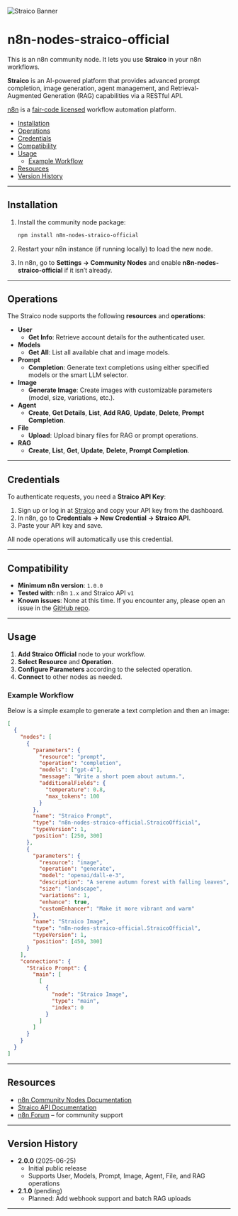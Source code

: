 ![Straico Banner](https://user-images.githubusercontent.com/10284570/173569848-c624317f-42b1-45a6-ab09-f0ea3c247648.png)

# n8n-nodes-straico-official

This is an n8n community node. It lets you use **Straico** in your n8n workflows.

**Straico** is an AI-powered platform that provides advanced prompt completion, image generation, agent management, and Retrieval-Augmented Generation (RAG) capabilities via a RESTful API.

[n8n](https://n8n.io/) is a [fair-code licensed](https://docs.n8n.io/reference/license/) workflow automation platform.

- [Installation](#installation)  
- [Operations](#operations)  
- [Credentials](#credentials)  
- [Compatibility](#compatibility)  
- [Usage](#usage)  
  - [Example Workflow](#example-workflow)  
- [Resources](#resources)  
- [Version History](#version-history)

---

## Installation

1. Install the community node package:

   ```bash
   npm install n8n-nodes-straico-official
   ```

2. Restart your n8n instance (if running locally) to load the new node.

3. In n8n, go to **Settings → Community Nodes** and enable **n8n-nodes-straico-official** if it isn’t already.

---

## Operations

The Straico node supports the following **resources** and **operations**:

- **User**
  - **Get Info**: Retrieve account details for the authenticated user.
- **Models**
  - **Get All**: List all available chat and image models.
- **Prompt**
  - **Completion**: Generate text completions using either specified models or the smart LLM selector.
- **Image**
  - **Generate Image**: Create images with customizable parameters (model, size, variations, etc.).
- **Agent**
  - **Create**, **Get Details**, **List**, **Add RAG**, **Update**, **Delete**, **Prompt Completion**.
- **File**
  - **Upload**: Upload binary files for RAG or prompt operations.
- **RAG**
  - **Create**, **List**, **Get**, **Update**, **Delete**, **Prompt Completion**.

---

## Credentials

To authenticate requests, you need a **Straico API Key**:

1. Sign up or log in at [Straico](https://straico.com/) and copy your API key from the dashboard.
2. In n8n, go to **Credentials → New Credential → Straico API**.
3. Paste your API key and save.

All node operations will automatically use this credential.

---

## Compatibility

- **Minimum n8n version**: `1.0.0`  
- **Tested with**: n8n `1.x` and Straico API `v1`  
- **Known issues**: None at this time. If you encounter any, please open an issue in the [GitHub repo](https://github.com/your-org/n8n-nodes-straico-official).

---

## Usage

1. **Add Straico Official** node to your workflow.
2. **Select Resource** and **Operation**.
3. **Configure Parameters** according to the selected operation.
4. **Connect** to other nodes as needed.

### Example Workflow

Below is a simple example to generate a text completion and then an image:

```json
[
  {
    "nodes": [
      {
        "parameters": {
          "resource": "prompt",
          "operation": "completion",
          "models": ["gpt-4"],
          "message": "Write a short poem about autumn.",
          "additionalFields": {
            "temperature": 0.8,
            "max_tokens": 100
          }
        },
        "name": "Straico Prompt",
        "type": "n8n-nodes-straico-official.StraicoOfficial",
        "typeVersion": 1,
        "position": [250, 300]
      },
      {
        "parameters": {
          "resource": "image",
          "operation": "generate",
          "model": "openai/dall-e-3",
          "description": "A serene autumn forest with falling leaves",
          "size": "landscape",
          "variations": 1,
          "enhance": true,
          "customEnhancer": "Make it more vibrant and warm"
        },
        "name": "Straico Image",
        "type": "n8n-nodes-straico-official.StraicoOfficial",
        "typeVersion": 1,
        "position": [450, 300]
      }
    ],
    "connections": {
      "Straico Prompt": {
        "main": [
          [
            {
              "node": "Straico Image",
              "type": "main",
              "index": 0
            }
          ]
        ]
      }
    }
  }
]
```

---

## Resources

- [n8n Community Nodes Documentation](https://docs.n8n.io/integrations/community-nodes/)  
- [Straico API Documentation](https://documenter.getpostman.com/view/5900072/2s9YyzddrR)  
- [n8n Forum](https://community.n8n.io/) – for community support  

---

## Version History

- **2.0.0** (2025-06-25)  
  - Initial public release  
  - Supports User, Models, Prompt, Image, Agent, File, and RAG operations  
- **2.1.0** (pending)  
  - Planned: Add webhook support and batch RAG uploads

---